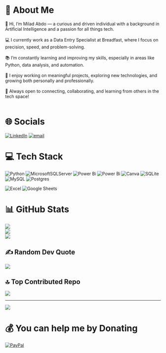 # 💫 About Me
👋 Hi, I’m Milad Abdo — a curious and driven individual with a background in Artificial Intelligence and a passion for all things tech.<br><br>💻 I currently work as a Data Entry Specialist at Breadfast, where I focus on precision, speed, and problem-solving.<br><br>📚 I’m constantly learning and improving my skills, especially in areas like Python, data analysis, and automation.<br><br>🌱 I enjoy working on meaningful projects, exploring new technologies, and growing both personally and professionally.<br><br>🤝 Always open to connecting, collaborating, and learning from others in the tech space!<br><br>

# 🌐 Socials
[![LinkedIn](https://img.shields.io/badge/LinkedIn-%230077B5.svg?logo=linkedin&logoColor=white)](https://linkedin.com/in/https://www.linkedin.com/in/mido15) [![email](https://img.shields.io/badge/Email-D14836?logo=gmail&logoColor=white)](mailto:miladyahoo842@gmail.com) 

# 💻 Tech Stack
![Python](https://img.shields.io/badge/python-3670A0?style=flat&logo=python&logoColor=ffdd54) ![MicrosoftSQLServer](https://img.shields.io/badge/Microsoft%20SQL%20Server-CC2927?style=flat&logo=microsoft%20sql%20server&logoColor=white) ![Power Bi](https://img.shields.io/badge/power_bi-F2C811?style=flat&logo=powerbi&logoColor=black) ![Power Bi](https://img.shields.io/badge/power_bi-F2C811?style=flat&logo=powerbi&logoColor=black) ![Canva](https://img.shields.io/badge/Canva-%2300C4CC.svg?style=flat&logo=Canva&logoColor=white) ![SQLite](https://img.shields.io/badge/sqlite-%2307405e.svg?style=flat&logo=sqlite&logoColor=white) ![MySQL](https://img.shields.io/badge/mysql-4479A1.svg?style=flat&logo=mysql&logoColor=white) ![Postgres](https://img.shields.io/badge/postgres-%23316192.svg?style=flat&logo=postgresql&logoColor=white)

![Excel](https://img.shields.io/badge/Microsoft_Excel-217346?style=for-the-badge&logo=microsoft-excel&logoColor=white)
![Google Sheets](https://img.shields.io/badge/Google_Sheets-34A853?style=for-the-badge&logo=google-sheets&logoColor=white)

# 📊 GitHub Stats
![](https://github-readme-stats.vercel.app/api?username=mido153&theme=dark&hide_border=false&include_all_commits=true&count_private=false)<br/>
![](https://nirzak-streak-stats.vercel.app/?user=mido153&theme=dark&hide_border=false)<br/>
![](https://github-readme-stats.vercel.app/api/top-langs/?username=mido153&theme=dark&hide_border=false&include_all_commits=true&count_private=false&layout=compact)

## ✍️ Random Dev Quote
![](https://quotes-github-readme.vercel.app/api?type=vetical&theme=radical)

## 🔝 Top Contributed Repo
![](https://github-contributor-stats.vercel.app/api?username=mido153&limit=5&theme=aura&combine_all_yearly_contributions=true)

---
[![](https://visitcount.itsvg.in/api?id=mido153&icon=2&color=0)](https://visitcount.itsvg.in)

  # 💰 You can help me by Donating
  [![PayPal](https://img.shields.io/badge/PayPal-00457C?style=for-the-badge&logo=paypal&logoColor=white)](https://paypal.me/mido153) 

  
<!-- Proudly created with GPRM ( https://gprm.itsvg.in ) -->
